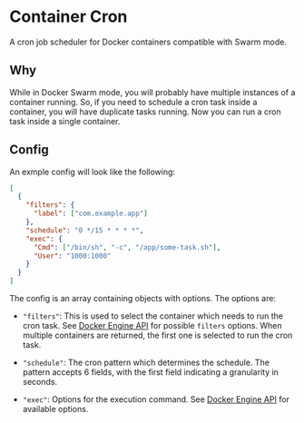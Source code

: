 # Container Cron

A cron job scheduler for Docker containers compatible with Swarm mode.

## Why

While in Docker Swarm mode, you will probably have multiple instances of a container running. So, if you need to schedule a cron task inside a container, you will have duplicate tasks running. Now you can run a cron task inside a single container.

## Config

An exmple config will look like the following:

```json
[
  {
    "filters": {
      "label": ["com.example.app"]
    },
    "schedule": "0 */15 * * * *",
    "exec": {
      "Cmd": ["/bin/sh", "-c", "/app/some-task.sh"],
      "User": "1000:1000"
    }
  }
]
```

The config is an array containing objects with options. The options are:

- `"filters"`: This is used to select the container which needs to run the cron task. See [Docker Engine API](https://docs.docker.com/engine/api/v1.41/#operation/ContainerList) for possible `filters` options. When multiple containers are returned, the first one is selected to run the cron task.

- `"schedule"`: The cron pattern which determines the schedule. The pattern accepts 6 fields, with the first field indicating a granularity in seconds.

- `"exec"`: Options for the execution command. See [Docker Engine API](https://docs.docker.com/engine/api/v1.41/#operation/ContainerExec) for available options.
